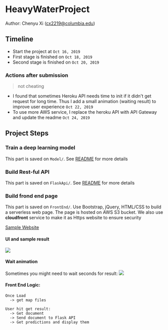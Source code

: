 # HeavyWaterProject
Author: Chenyu Xi (cx2219@columbia.edu)

## Timeline
- Start the project at `Oct 16, 2019`     
- First stage is finished on `Oct 18, 2019`  
- Second stage is finished on `Oct 20, 2019` 

### Actions after submission
> not cheating

- I found that sometimes Heroku API needs time to init if it didn't get request for long time. Thus I add a small animation (waiting result) to improve user experience `Oct 22, 2019` 
- To use more AWS service, I replace the heroku API with API Gateway and update the readme `Oct 24, 2019`

## Project Steps

### Train a deep learning model
This part is saved on `Model/`. See <a href=https://github.com/XiplusChenyu/HeavyWaterProject/blob/master/Model/README.md>README</a> for more details

### Build Rest-ful API
This part is saved on `FlaskApi/`. See <a href=https://github.com/XiplusChenyu/HeavyWaterProject/blob/master/FlaskApi/README.md>README</a> for more details



### Build frond end page
This part is saved on `FrontEnd/`. Use Bootstrap, jQuery, HTML/CSS to build a serverless web page. The page is hosted on AWS S3 bucket. We also use **cloudfront** service to make it as Https website to ensure security

<a href=https://d3t9jbj88pt3ap.cloudfront.net/index.html> Sample Website</a>

#### UI and sample result
<img src=https://github.com/XiplusChenyu/HWProject/blob/master/ReadMePics/UI.png>

#### Wait animation
Sometimes you might need to wait seconds for result:
<img src=https://github.com/XiplusChenyu/HWProject/blob/master/ReadMePics/wait.png>

#### Front End Logic:
```
Once Load 
  -> get map files

User hit get result:
  -> Get document 
  -> Send document to Flask API 
  -> Get predictions and display them
```
